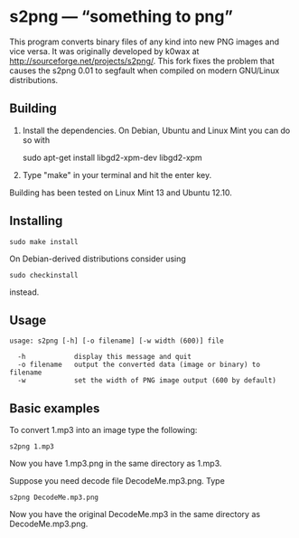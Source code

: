 s2png — “something to png”
==========================

This program converts binary files of any kind into new PNG images and vice versa. It was originally developed by k0wax at http://sourceforge.net/projects/s2png/. This fork fixes the problem that causes the s2png 0.01 to segfault when compiled on modern GNU/Linux distributions.

Building
--------

1. Install the dependencies. On Debian, Ubuntu and Linux Mint you can do so with

    sudo apt-get install libgd2-xpm-dev libgd2-xpm

2. Type "make" in your terminal and hit the enter key.

Building has been tested on Linux Mint 13 and Ubuntu 12.10.

Installing
----------

    sudo make install
    
On Debian-derived distributions consider using

    sudo checkinstall
    
instead.

Usage
-----

    usage: s2png [-h] [-o filename] [-w width (600)] file 
        
      -h            display this message and quit
      -o filename   output the converted data (image or binary) to filename
      -w            set the width of PNG image output (600 by default)

Basic examples
--------------

To convert 1.mp3 into an image type the following:

    s2png 1.mp3
   
Now you have 1.mp3.png in the same directory as 1.mp3.

Suppose you need decode file DecodeMe.mp3.png. Type

    s2png DecodeMe.mp3.png

Now you have the original DecodeMe.mp3 in the same directory as DecodeMe.mp3.png.

